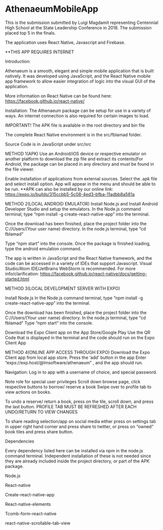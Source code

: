 # AthenaeumMobileApp
This is the submission submitted by Luigi Magdamit representing Centennial High School at the State Leadership Conference in 2018.
The submission placed top 5 in the finals.

The application uses React Native, Javascript and Firebase.

**THIS APP REQUIRES INTERNET

Introduction:

Athenaeum is a smooth, elegant and simple mobile application that is built natively. It was developed using JavaScript, and the React Native mobile app framework to allow easier integration of logic into the visual GUI of the application.

More information on React Native can be found here: https://facebook.github.io/react-native/

Installation:
	The Athenaeum package can be setup for use in a variety of ways. An internet connection is also required for certain images to load.

  IMPORTANT! The APK file is available in the root directory and bin file

  The complete React Native environment is in the src/fblamad folder.

  Source Code is in JavaScript under src/src

METHOD 1(APK)
Use an Android/iOS device or respective emulator on another platform to download the zip file and extract its contents(For Android, the package can be placed in any directory and must be found in the file viewer.

Enable installation of applications from external sources.
Select the .apk file and select install option.
App will appear in the menu and should be able to be run.
**APK can also be installed by our online link:
https://expo.io/builds/315ccbb5-5c08-4ed3-bfba-11adbb8a561a

METHOD 2(LOCAL ANDROID EMULATOR)
Install Node.js and
Install Android Developer Studio and setup the emulators.
In the Node.js command terminal, type “npm install -g create-react-native-app” into the terminal.

Once the download has been finished, place the project folder into the C://Users/(Your user name) directory.
In the node.js terminal, type “cd fblamad”

Type “npm start” into the console.
Once the package is finished loading, type the android emulation command.

The app is written in JavaScript and the React Native framework, and the code can be accessed in a variety of IDEs that support Javascript. Visual Studio/Atom IDE/JetBrains WebStorm is recommended.
For more info/clarification: https://facebook.github.io/react-native/docs/getting-started.html

METHOD 3(LOCAL DEVELOPMENT SERVER WITH EXPO)

Install Node.js
In the Node.js command terminal, type “npm install -g create-react-native-app” into the terminal.

Once the download has been finished, place the project folder into the C://Users/(Your user name) directory.
In the node.js terminal, type “cd fblamad”
Type “npm start” into the console.

Download the Expo Client app on the App Store/Google Play
Use the QR Code that is displayed in the terminal and the code should run on the Expo Client App

METHOD 4(ONLINE APP ACCESS THROUGH EXPO)
Download the Expo Client app from local app store.
Press the ‘add’ button in the app
Enter “exps://exp.host/@lmsoftware/athenaeum” , and the app should run.

Navigation:
Log in to app with a username of choice, and special password.

 Note role for special user privileges
Scroll down browse page, click respective buttons to borrow/ reserve a book
Swipe over to profile tab to view actions on books.

To undo a reserve/ return a book, press on the tile, scroll down, and press the last button.
PROFILE TAB MUST BE REFRESHED AFTER EACH UNDO/RETURN TO VIEW CHANGES

To share reading selection/app on social media either press on settings tab in upper right hand corner and press share to twitter, or press on “owned” book tiles and press share button.

Dependencies

Every dependency listed here can be installed via npm in the node.js command terminal. Independent installation of these is not needed since they are already included inside the project directory, or part of the APK package.

Node.js

React-native

Create-react-native-app

React-native-elements


Tcomb-form-react-native

react-native-scrollable-tab-view

